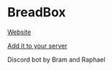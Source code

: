 # BreadBox

[Website](https://blamebutton.github.io/breadbox-site)

[Add it to your server](https://discordapp.com/api/oauth2/authorize?client_id=456805525259157516&permissions=1878523074&redirect_uri=https%3A%2F%2Fblamebutton.github.io%2Fbreadbox-site%2F&response_type=code&scope=bot%20identify%20guilds%20email)

Discord bot by Bram and Raphael
